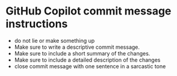 # GitHub Copilot commit message instructions

- do not lie or make something up
- Make sure to write a descriptive commit message.
- Make sure to include a short summary of the changes.
- Make sure to include a detailed description of the changes
- close commit message with one sentence in a sarcastic tone